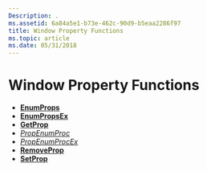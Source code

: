 ```yaml
---
Description: .
ms.assetid: 6a84a5e1-b73e-462c-90d9-b5eaa2286f97
title: Window Property Functions
ms.topic: article
ms.date: 05/31/2018
---
```


# Window Property Functions

-   [**EnumProps**](/windows/win32/api/winuser/nf-winuser-enumpropsa)
-   [**EnumPropsEx**](/windows/win32/api/winuser/nf-winuser-enumpropsexa)
-   [**GetProp**](/windows/win32/api/winuser/nf-winuser-getpropa)
-   [*PropEnumProc*](/windows/win32/api/winuser/nc-winuser-propenumproca)
-   [*PropEnumProcEx*](/windows/win32/api/winuser/nc-winuser-propenumprocexa)
-   [**RemoveProp**](/windows/win32/api/winuser/nf-winuser-removepropa)
-   [**SetProp**](/windows/win32/api/winuser/nf-winuser-setpropa)

 

 